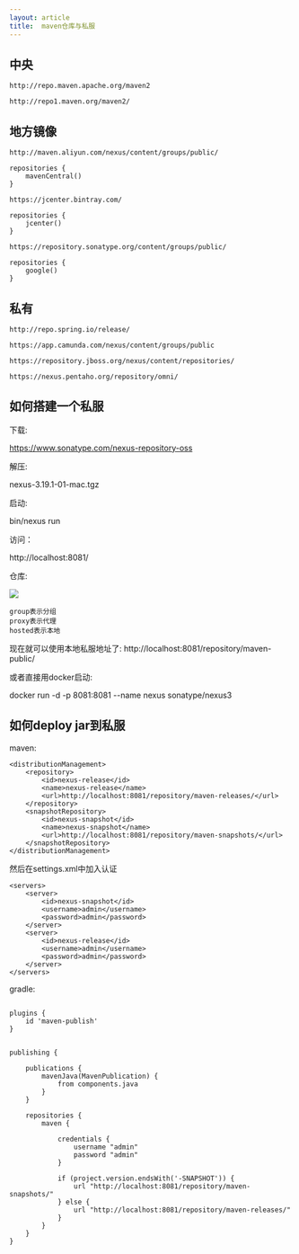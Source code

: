 ```yaml
---
layout: article
title:  maven仓库与私服
---
```


## 中央

```
http://repo.maven.apache.org/maven2
```


```
http://repo1.maven.org/maven2/
```

## 地方镜像

```
http://maven.aliyun.com/nexus/content/groups/public/
```

```
repositories {
    mavenCentral()
}
```


```
https://jcenter.bintray.com/
```


```
repositories {
    jcenter()
}
```


```
https://repository.sonatype.org/content/groups/public/
```



```
repositories {
    google()
}
```

## 私有

```
http://repo.spring.io/release/
```


```
https://app.camunda.com/nexus/content/groups/public
```


```
https://repository.jboss.org/nexus/content/repositories/
```


```
https://nexus.pentaho.org/repository/omni/
```


## 如何搭建一个私服

下载:

https://www.sonatype.com/nexus-repository-oss

解压:

nexus-3.19.1-01-mac.tgz

启动:

bin/nexus run


访问：

http://localhost:8081/


仓库:

![](/images/nexus.png)

```
group表示分组
proxy表示代理
hosted表示本地
```

现在就可以使用本地私服地址了: http://localhost:8081/repository/maven-public/


或者直接用docker启动:

docker run -d -p 8081:8081  --name nexus sonatype/nexus3


## 如何deploy jar到私服

maven:

```
<distributionManagement>
    <repository>
        <id>nexus-release</id>
        <name>nexus-release</name>
        <url>http://localhost:8081/repository/maven-releases/</url>
    </repository>
    <snapshotRepository>
        <id>nexus-snapshot</id>
        <name>nexus-snapshot</name>
        <url>http://localhost:8081/repository/maven-snapshots/</url>
    </snapshotRepository>
</distributionManagement>
```

然后在settings.xml中加入认证

```
<servers>
    <server>
        <id>nexus-snapshot</id>
        <username>admin</username>
        <password>admin</password>
    </server>
    <server>
        <id>nexus-release</id>
        <username>admin</username>
        <password>admin</password>
    </server>
</servers>
```

gradle:

```

plugins {
	id 'maven-publish'
}


publishing {

	publications {
		mavenJava(MavenPublication) {
			from components.java
		}
	}

	repositories {
		maven {
		
			credentials {
				username "admin"
				password "admin"
			}

			if (project.version.endsWith('-SNAPSHOT')) {
				url "http://localhost:8081/repository/maven-snapshots/"
			} else {
				url "http://localhost:8081/repository/maven-releases/"
			}
		}
	}
}

```